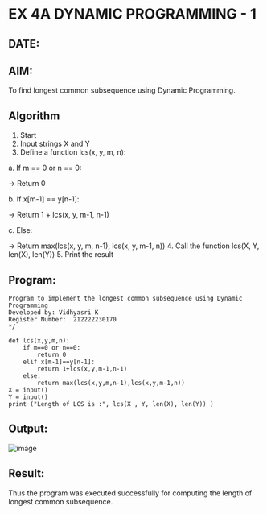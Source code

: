 # EX 4A DYNAMIC PROGRAMMING - 1
## DATE:
## AIM:
To find longest common subsequence using Dynamic Programming.

## Algorithm
1. Start
2. Input strings X and Y
3. Define a function lcs(x, y, m, n):

a. If m == 0 or n == 0:

→ Return 0

b. If x[m-1] == y[n-1]:

→ Return 1 + lcs(x, y, m-1, n-1)

c. Else:

→ Return max(lcs(x, y, m, n-1), lcs(x, y, m-1, n))
4.  Call the function lcs(X, Y, len(X), len(Y))
5. Print the result  

## Program:
```
Program to implement the longest common subsequence using Dynamic Programming
Developed by: Vidhyasri K
Register Number:  212222230170
*/
```
```
def lcs(x,y,m,n):
    if m==0 or n==0:
        return 0
    elif x[m-1]==y[n-1]:
        return 1+lcs(x,y,m-1,n-1)
    else:
        return max(lcs(x,y,m,n-1),lcs(x,y,m-1,n))
X = input()
Y = input()
print ("Length of LCS is :", lcs(X , Y, len(X), len(Y)) )
```


## Output:
![image](https://github.com/user-attachments/assets/bad37f59-aa0b-4f54-b957-aeed42fe71e4)

## Result:
Thus the program was executed successfully for computing the length of longest common subsequence.

